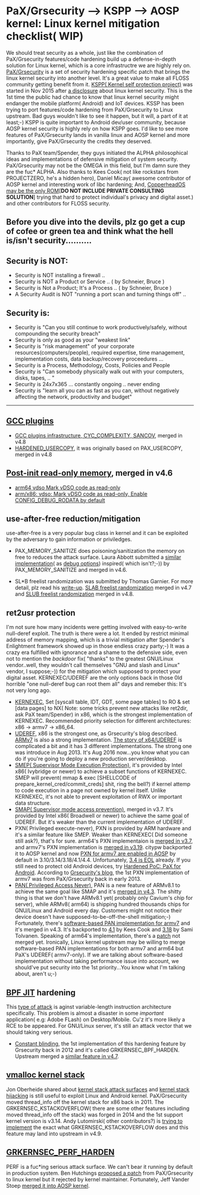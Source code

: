 # PaX/Grsecurity --> KSPP --> AOSP kernel: Linux kernel mitigation checklist( WIP)

We should treat security as a whole, just like the combination of PaX/Grsecurity features/code hardening build up a defense-in-depth solution for Linux kernel, which is a core infrastructre we are highly rely on. [PaX/Grsecurity](http://grsecurity.net/) is a set of security hardening specific patch that brings the linux kernel security into another level. It's a great value to make all FLOSS community getting benefit from it. [KSPP( Kernel self protection project)](http://kernsec.org/wiki/index.php/Kernel_Self_Protection_Project) was started in Nov 2015 after [a disclosure](http://www.washingtonpost.com/sf/business/2015/11/05/net-of-insecurity-the-kernel-of-the-argument/) about linux kernel security. This is the 1st time the public had chance to know that linux kernel security might endanger the mobile platform( Android) and IoT devices. KSSP has been trying to port features/code hardening from PaX/Grsecurity to Linux upstream. Bad guys wouldn't like to see it happen, but it will, a part of it at least;-) KSPP is quite important to Android dev/user community,  because AOSP kernel security is highly rely on how KSPP goes. I'd like to see more features of PaX/Grsecurity lands in vanilla linux and AOSP kernel and more importantly, give PaX/Grsecurity the credits they deserved.

Thanks to PaX team/Spender, they guys initiated the ALPHA philosophical ideas and implementations of defensive mitigation of system security. PaX/Grsecurity may not be the OMEGA in this field, but I'm damn sure they are the fuc* ALPHA.  Also thanks to Kees Cook( not like rockstars from PROJECTZERO, he's a hidden hero), Daniel Micay( awesome contributor of AOSP kernel and interesting work of libc hardening; And, [CopperheadOS may be the only ROM](https://gist.github.com/thestinger/8b3c3467a3e88bc26fa7848a2064fa47)[**DO NOT INCLUDE PRIVATE CONSULTING SOLUTION**] trying that hard to protect individual's privacy and digital asset.) and other contributors for FLOSS security.

Before you dive into the devils, plz go get a cup of cofee or green tea and think what the hell is/isn't security..........
------------------------------------------------------------------
## Security is NOT:

* Security is NOT installing a firewall ..
* Security is NOT a Product or Service .. ( by Schneier, Bruce )
* Security is Not a Product; It's a Process .. ( by Schneier, Bruce )
* A Security Audit is NOT "running a port scan and turning things off" ..


## Security is:

* Security is "Can you still continue to work productively/safely, without compounding the security breach"
* Security is only as good as your "weakest link"
* Security is "risk management" of your corporate resources(computers/people), required expertise, time management, implementation costs, data backup/recovery proceedures ...
* Security is a Process, Methodology, Costs, Policies and People
* Security is "Can somebody physically walk out with your computers, disks, tapes, .. "
* Security is 24x7x365 ... constantly ongoing .. never ending
* Security is "learn all you can as fast as you can, without negatively affecting the network, productivity and budget"
------------------------------------------------------------------


## [GCC plugins](https://lwn.net/Articles/691102/)

* [GCC plugins infrastructure, CYC_COMPLEXITY, SANCOV](http://git.kernel.org/cgit/linux/kernel/git/torvalds/linux.git/commit/?id=f716a85cd6045c994011268223706642cff7e485), merged in v4.8
* [HARDENED_USERCOPY](https://git.kernel.org/cgit/linux/kernel/git/torvalds/linux.git/commit/?id=1eccfa090eaea22558570054bbdc147817e1df5e), it was originally based on PAX_USERCOPY, merged in v4.8

## [Post-init read-only memory](https://lwn.net/Articles/666550/), merged in v4.6

* [arm64 vdso Mark vDSO code as read-only](http://git.kernel.org/cgit/linux/kernel/git/torvalds/linux.git/commit/?id=88d8a7994e564d209d4b2583496631c2357d386b)
* [arm/x86: vdso: Mark vDSO code as read-only, Enable CONFIG_DEBUG_RODATA by default](http://git.kernel.org/cgit/linux/kernel/git/torvalds/linux.git/commit/?id=d09e356ad06a8b6f5cceabf7c6cf05fdb62b46e5)

## use-after-free reduction/mitigation
use-after-free is a very popular bug class in kernel and it can be exploited by the adversary to gain information or priviledges.

* PAX_MEMORY_SANITIZE does poisoning/sanitization the memory on free to reduces the attack surface. Laura Abbott submitted a [similar implementation](https://git.kernel.org/cgit/linux/kernel/git/torvalds/linux.git/commit/?id=8823b1dbc05fab1a8bec275eeae4709257c2661d)( as [debug options](https://git.kernel.org/cgit/linux/kernel/git/torvalds/linux.git/commit/?id=1414c7f4f7d72d138fff35f00151d15749b5beda)) inspired( which isn't?;-)) by PAX_MEMORY_SANITIZE and merged in v4.6.

* SL*B freelist randomization was submitted by Thomas Garnier. For more detail, plz read his [write-up](https://medium.com/@mxatone/randomizing-the-linux-kernel-heap-freelists-b899bb99c767#.oxwte8xb5). [SLAB freelist randomization](http://git.kernel.org/cgit/linux/kernel/git/torvalds/linux.git/commit/?id=c7ce4f60ac199fb3521c5fcd64da21cee801ec2b) merged in v4.7 and [SLUB freelist randomization](http://git.kernel.org/cgit/linux/kernel/git/torvalds/linux.git/commit/?id=210e7a43fa905bccafa9bb5966fba1d71f33eb8b) merged in v4.8.

## ret2usr protection
I'm not sure how many incidents were getting involved with easy-to-write null-deref exploit. The truth is there were a lot. It ended by restrict minimal address of memory mapping, which is a trivial mitigation after Spender's Enlightment framework showed up in those endless crazy party;-) It was a crazy era fulfilled with ignorance and a shame to the defensive side, even not to mention the *backdoor* fix( "thanks" to the greatest GNU/Linux vendor..well, they wouldn't call themselves "GNU and slash and Linux" vendor, I suppose;-)) for the mitigation which supposed to protect your digital asset. KERNEXEC/UDEREF are the only options back in those 0ld horrible "one null-deref bug can root them all" days and remeber this: It's not very long ago. 

* [KERNEXEC](https://lwn.net/Articles/461811/), Set [syscall table, IDT, GDT, some page tables] to RO & set [data pages] to NX( Note: some tricks prevent new attacks like ret2dir, ask PaX team/Spender) in x86, which is the strongest implementation of KERNEXEC. Recommended priority selection for different architectures: x86 -> armv7 -> x86_64.
* [UDEREF](https://forums.grsecurity.net/viewtopic.php?f=7&t=3046), x86 is the strongest one, as Grsecurity's blog described. [ARMv7](https://forums.grsecurity.net/viewtopic.php?f=7&t=3292&sid=d67decb18f1c9751e8b3c3de3d551075) is also a strong implementation. [The story of x64/UDEREF](http://blog.pi3.com.pl/?p=509) is complicated a bit and it has 3 different implementations. The strong one was introduce in Aug 2013. It's Aug 2016 now...you know what you can do if you're going to deploy a new production server/desktop.
* [SMEP( Supervisor Mode Execution Protection)](http://git.kernel.org/cgit/linux/kernel/git/torvalds/linux.git/commit/?id=de5397ad5b9ad22e2401c4dacdf1bb3b19c05679), it's provided by Intel x86( Ivybridge or newer) to achieve a subset functions of KERNEXEC. SMEP will prevent( mmap & exec [SHELLCODE of prepare_kernel_cred/commit_creds] shit, ring the bell?) if kernel attemp to code execution in a page not owned by kernel itself. Unlike KERNEXEC, it's not able to prevent exploitation of RWX or important data structure.
* [SMAP( Supervisor mode access prevention)](https://lwn.net/Articles/517475/), merged in v3.7. It's provided by Intel x86( Broadwell or newer) to achieve the same goal of UDEREF. But it's weaker than the current implementation of UDEREF.
* PXN( Privileged execute-never), PXN is provided by ARM hardware and it's a similar feature like SMEP. Weaker than KERNEXEC( Did someone still ask?), that's for sure. arm64's PXN implementaion is [merged in v3.7](http://git.kernel.org/cgit/linux/kernel/git/torvalds/linux.git/commit/?id=8e620b0476696e9428442d3551f3dad47df0e28f), and armv7's PXN implementation is [merged in v3.19](http://git.kernel.org/cgit/linux/kernel/git/davem/net.git/commit/?id=1d4d37159d013a4c54d785407dd8902f901d7bc5). citypw backported it to AOSP kernel and now [PXN for armv7 are enabled in AOSP](https://android-review.googlesource.com/#/q/topic:pxn+(status:open+OR+status:merged)) by default in 3.10/3.14/3.18/4.1/4.4. Unfortunately, [3.4 is EOL](https://android-review.googlesource.com/#/c/265892/) already. If you still need to protect old Android devices, try [Hardened PoC: PaX for Android](https://github.com/hardenedlinux/armv7-nexus7-grsec).  According to [Grsecurity's blog](https://forums.grsecurity.net/viewtopic.php?f=7&t=3292&sid=113b18536ba6764d3fd7a1a61c5b281a), the 1st PXN implementation of armv7 was from PaX/Grsecurity back in early 2013.
* [PAN( Privileged Access Never)](https://community.arm.com/groups/processors/blog/2014/12/02/the-armv8-a-architecture-and-its-ongoing-development), PAN is a new feature of ARMv8.1 to achieve the same goal like SMAP and it's [merged in v4.3](http://git.kernel.org/cgit/linux/kernel/git/torvalds/linux.git/commit/?id=338d4f49d6f7114a017d294ccf7374df4f998edc). The shitty thing is that we don't have ARMv8.1 yet( probably only Cavium's chip for server), while ARMv8( arm64) is shipping hundred thousands chips for GNU/Linux and Android every day. Customers might not notice their device doesn't have supposed-to-be-off-the-shell mitigation;-) Fortunately, there's [software-based PAN implementation for armv7](http://git.kernel.org/cgit/linux/kernel/git/torvalds/linux.git/commit/?id=a5e090acbf545c0a3b04080f8a488b17ec41fe02) and it's merged in v4.3. It's backported to [4.1](https://android-review.googlesource.com/#/q/topic:sw_PAN) by Kees Cook and [3.18](https://android-review.googlesource.com/#/q/topic:arm-sw-pan-3.18+(status:open+OR+status:merged)) by Sami Tolvanen. Speaking of arm64's implementation, there's a [patch](http://www.spinics.net/lists/arm-kernel/msg523579.html) not merged yet. Ironically, Linux kernel upstream may be willing to merge software-based PAN implementations for both armv7 and arm64 but PaX's UDEREF( armv7-only). If we are talking about software-based implementation without taking performance issue into account, we should've put security into the 1st priority...You know what I'm talking about, aren't u;-)

## [BPF JIT](https://lwn.net/Articles/437981/) hardening
This [type of attack](https://lwn.net/Articles/525609/) is aginst variable-length instruction architecture specifically. This problem is almost a disaster in some *important* application( e.g: Adobe FLash) on Desktop/Mobile. Cu'z it's more likely a RCE to be appeared. For GNU/Linux server, it's still an attack vector that we should taking very serious.

* [Constant blinding](https://forums.grsecurity.net/viewtopic.php?f=7&t=4463), the 1st implementation of this hardening feature by Grsecurity back in 2012 and it's called GRKERNSEC_BPF_HARDEN. Upstream merged a [similar feature in v4.7](http://git.kernel.org/cgit/linux/kernel/git/torvalds/linux.git/commit/?id=4f3446bb809f20ad56cadf712e6006815ae7a8f9). 

## [vmalloc kernel stack](https://lwn.net/Articles/692208/)
Jon Oberheide shared about [kernel stack attack surfaces](https://jon.oberheide.org/blog/2010/11/29/exploiting-stack-overflows-in-the-linux-kernel/) and [kernel stack hijacking](https://jon.oberheide.org/files/infiltrate12-thestackisback.pdf) is still useful to exploit Linux and Android kernel. PaX/Grsecurity moved thread_info off the kernel stack for x86 back in 2011. The GRKERNSEC_KSTACKOVERFLOW( there are some other features including moved thread_info off the stack) was forged in 2014 and the 1st support kernel version is v3.14. Andy Lutomirski( other contributors?) is [trying to implement](http://www.mail-archive.com/linux-kernel@vger.kernel.org/msg1168875.html) the exact what GRKERNSEC_KSTACKOVERFLOW does and this feature may land into upstream in v4.9.

## [GRKERNSEC_PERF_HARDEN](https://lwn.net/Articles/695978/)
PERF is a fuc*ing serious attack surface. We can't bear it running by default in production system. Ben Hutchings [proposed a patch](https://lkml.org/lkml/2016/1/11/587) from PaX/Grsecurity to linux kernel but it rejected by kernel maintainer. Fortunately, Jeff Vander Stoep [merged it into AOSP kernel](https://android-review.googlesource.com/#/c/234573/).
